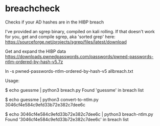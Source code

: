 # breachcheck

Checks if your AD hashes are in the HIBP breach 

I've provided an sgrep binary, compiled on kali rolling. If that doesn't work for you, get and compile sgrep, aka 'sorted grep' here: https://sourceforge.net/projects/sgrep/files/latest/download 

Get and expand the HIBP data https://downloads.pwnedpasswords.com/passwords/pwned-passwords-ntlm-ordered-by-hash-v5.7z

ln -s pwned-passwords-ntlm-ordered-by-hash-v5 allbreach.txt 

Usage: 

$ echo guessme | python3 breach.py
Found 'guessme' in breach list

$ echo guessme | python3 convert-to-ntlm.py
3046cf4e584c9efd33b72e382c7dee6c

$ echo 3046cf4e584c9efd33b72e382c7dee6c | python3 breach-ntlm.py
Found '3046cf4e584c9efd33b72e382c7dee6c' in breach list

